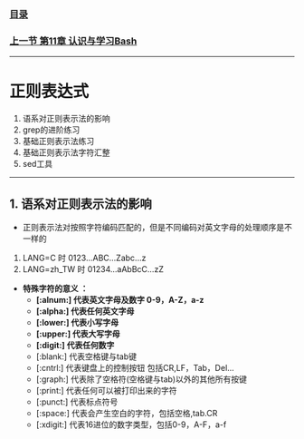 ### [目录](https://github.com/Letitmiss/Linux-learning/blob/master/README.md)
### [上一节 第11章 认识与学习Bash ](https://github.com/Letitmiss/Linux-learning/blob/master/blog/11.1bash.md)
-------
# 正则表达式
1. 语系对正则表示法的影响
2. grep的进阶练习
3. 基础正则表示法练习
4. 基础正则表示法字符汇整
5. sed工具
------

## 1. 语系对正则表示法的影响

* 正则表示法对按照字符编码匹配的，但是不同编码对英文字母的处理顺序是不一样的
1. LANG=C 时 0123...ABC...Zabc...z
2. LANG=zh_TW 时 01234...aAbBcC...zZ
* **特殊字符的意义 ：**
  * **[:alnum:] 代表英文字母及数字 0-9，A-Z，a-z**
  * **[:alpha:] 代表任何英文字母**
  * **[:lower:] 代表小写字母**
  * **[:upper:] 代表大写字母**
  * **[:digit:] 代表任何数字**
  * [:blank:] 代表空格键与tab键
  * [:cntrl:] 代表键盘上的控制按钮 包括CR,LF，Tab，Del...
  * [:graph:] 代表除了空格符(空格键与tab)以外的其他所有按键
  * [:print:] 代表任何可以被打印出来的字符
  * [:punct:] 代表标点符号
  * [:space:] 代表会产生空白的字符，包括空格,tab.CR
  * [:xdigit:] 代表16进位的数字类型，包括0-9，A-F，a-f
